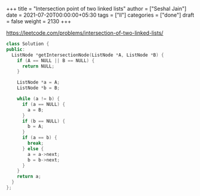 +++
title = "Intersection point of two linked lists"
author = ["Seshal Jain"]
date = 2021-07-20T00:00:00+05:30
tags = ["ll"]
categories = ["done"]
draft = false
weight = 2130
+++

<https://leetcode.com/problems/intersection-of-two-linked-lists/>

```cpp
class Solution {
public:
  ListNode *getIntersectionNode(ListNode *A, ListNode *B) {
    if (A == NULL || B == NULL) {
      return NULL;
    }

    ListNode *a = A;
    ListNode *b = B;

    while (a != b) {
      if (a == NULL) {
        a = B;
      }
      if (b == NULL) {
        b = A;
      }
      if (a == b) {
        break;
      } else {
        a = a->next;
        b = b->next;
      }
    }
    return a;
  }
};
```
